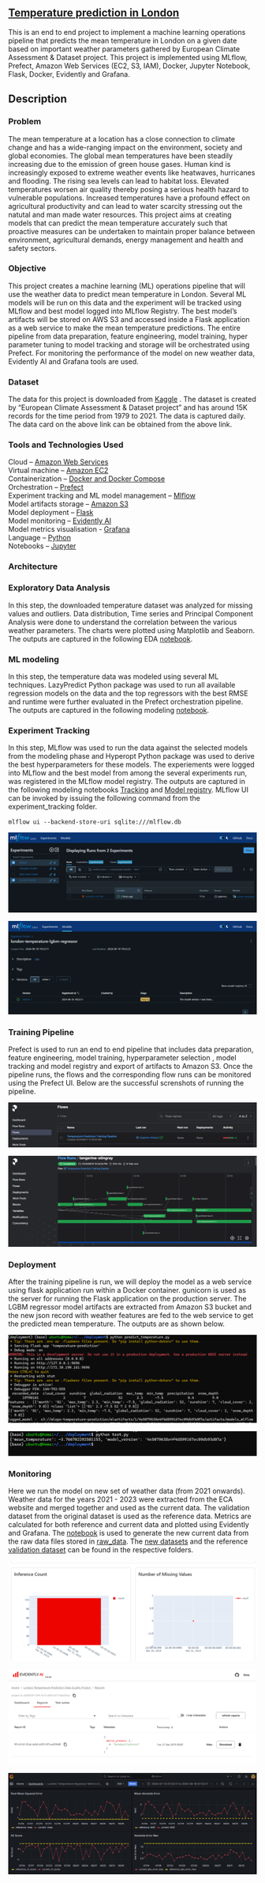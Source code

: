 ## <ins>Temperature prediction in London</ins>
This is an end to end project to implement a machine learning operations pipeline that predicts the mean temperature in London on a given date based on important weather parameters gathered by European Climate Assessment & Dataset project. This project is implemented using MLflow, Prefect, Amazon Web Services (EC2, S3, IAM), Docker, Jupyter Notebook, Flask, Docker, Evidently and Grafana. 

## Description 

### Problem
The mean temperature at a location has a close connection to climate change and has a wide-ranging impact on the environment, society and global economies. The global mean temperatures have been steadily increasing due to the emission of green house gases. Human kind is increasingly exposed to extreme weather events like heatwaves, hurricanes and flooding. The rising sea levels can lead to habitat loss. Elevated temperatures worsen air quality thereby posing a serious health hazard to vulnerable populations. Increased temperatures have a profound effect on agricultural productivity and can lead to water scarcity stressing out the natutal and man made water resources. This project aims at creating models that can predict the mean temperature accurately such that proactive measures can be undertaken to maintain proper balance between environment, agricultural demands, energy management and health and safety sectors.

### Objective
This project creates a machine learning (ML) operations pipeline that will use the weather data to predict mean temperature in London. Several ML models will be run on this data and the experiment will be tracked using MLflow and best model logged into MLflow Registry. The best model’s artifacts will be stored on AWS S3 and accessed inside a Flask application as a web service to make the mean temperature predictions. The entire pipeline from data preparation, feature engineering, model training, hyper parameter tuning to model tracking and storage will be orchestrated using Prefect. For monitoring the performance of the model on new weather data, Evidently AI and Grafana tools are used.

### Dataset
The data for this project is downloaded from [Kaggle](https://www.kaggle.com/datasets/emmanuelfwerr/london-weather-data) . The dataset is created by “European Climate Assessment & Dataset project” and has around 15K records for the time period from 1979 to 2021. The data is captured daily. The data card on the above link can be obtained from the above link.

### Tools and Technologies Used

Cloud – [Amazon Web Services](https://aws.amazon.com/)  
Virtual machine – [Amazon EC2](https://ec2.amazon.com/)  
Containerization – [Docker and Docker Compose](https://www.docker.com/)  
Orchestration – [Prefect](https://www.prefect.io/)  
Experiment tracking and ML model management – [Mlflow](https://mlflow.org/)  
Model artifacts storage – [Amazon S3](https://aws.amazon.com/s3/)  
Model deployment – [Flask](https://flask.palletsprojects.com/en/3.0.x/)  
Model monitoring – [Evidently AI](https://www.evidentlyai.com/)  
Model metrics visualisation - [Grafana](https://grafana.com/)  
Language – [Python](https://www.python.org/)  
Notebooks – [Jupyter](https://jupyter.org/)  

### Architecture

### Exploratory Data Analysis
In this step, the downloaded temperature dataset was analyzed for missing values and outliers. Data distribution, Time series and Principal Component Analysis were done to understand the correlation between the various weather parameters. The charts were plotted using Matplotlib and Seaborn. The outputs are captured in the following EDA [notebook](eda/eda-temperature.ipynb).

### ML modeling
In this step, the temperature data was modeled using several ML techniques. LazyPredict Python package was used to run all available regression models on the data and the top regressors with the best RMSE and runtime were further evaluated in the Prefect orchestration pipeline. The outputs are captured in the following modeling [notebook](model-training/predict_mean_temp.ipynb).

### Experiment Tracking
In this step, MLflow was used to run the data against the selected models from the modeling phase and Hyperopt Python package was used to derive the best hyperparameters for these models. The experiements were logged into MLflow and the best model from among the several experiments run, was registered in the MLflow model registry. The outputs are captured in the following modeling notebooks [Tracking](experiment-tracking/track_experiments.ipynb) and [Model registry](experiment-tracking/register-model.ipynb). MLflow UI can be invoked by issuing the following command from the experiment_tracking folder.

```
mlflow ui --backend-store-uri sqlite:///mlflow.db
```
![Model Tracking](images/Experiment_Tracking_MLflow_Dashboard.png)  

![Model Registry](images/Experiment_Tracking_MLflow_Registry.png)

### Training Pipeline
Prefect is used to run an end to end pipeline that includes data preparation, feature engineering, model training, hyperparameter selection , model tracking and model registry and export of artifacts to Amazon S3. Once the pipeline runs, the flows and the corresponding flow runs can be monitored using the Prefect UI. Below are the successful screnshots of running the pipeline.

![Training Flow](images/Prefect_Flows_Traning_Pipeline.png)  


![Training Flow Runs](images/Prefect_FlowRuns_Completed.png) 


### Deployment
After the training pipeline is run, we will deploy the model as a web service using flask application run within a Docker container. gunicorn is used as the server for running the Flask application on the production server. The LGBM regressor model artifacts are extracted from Amazon S3 bucket and the new json record with weather features are fed to the web service to get the predicted mean temperature. The outputs are as shown below.

![Flask Application Running](images/Deployment_Flask_Service.png)  


![Predicted Output](images/Deployment_Predicted_Output.png)  

### Monitoring

Here we run the model on new set of weather data (from 2021 onwards). Weather data for the years 2021 - 2023 were extracted from the ECA website and merged together and used as the current data. The validation dataset from the original dataset is used as the reference data. Metrics are calculated for both reference and current data and plotted using Evidently and Grafana. The [notebook](eda/extract_new_data.ipynb) is used to generate the new current data from the raw data files stored in [raw_data](data/raw_data). The [new datasets](data)  and the reference [validation dataset](monitoring/data) can be found in the respective folders.

![Evidently Dashboard](images/Evidently_Dashboard.png)  

![Evidently Reports](images/Evidently_Reports.png)  

![Grafana Dashbiard](images/Grafana_Metrics_Dashboard.png)  
